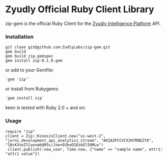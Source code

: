# Zyudly Official Ruby Client Library

zip-gem is the official Ruby Client for the [Zyudly Intelligence Platform](https://zyudlylabs.com) API. 

### Installation

```
git clone git@github.com:ZudlyLabs/zip-gem.git
gem build 
gem build zip.gemspec
gem install zip-0.1.0.gem
```

or add to your Gemfile:

    `gem 'zip'`

or install from Rubygems:

    `gem install zip`

keen is tested with Ruby 2.0 + and on:

### Usage

```
require "zip"
client = Zip::KinesisClient.new("us-west-2", "jurni_development_api_analytics_stream", "AKIAIPCCVCX3H7RNEZYA", "10cK3seZlCwxvmbQM3c/Joe+EGhoO2EokEl59MLw")
 client.publish(:new_user, Time.now, {"name" => "sample name", attr1: "attr1 value"})

```
